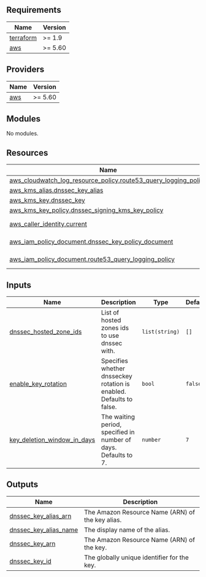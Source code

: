 <!-- BEGIN_TF_DOCS -->
## Requirements

| Name | Version |
|------|---------|
| <a name="requirement_terraform"></a> [terraform](#requirement\_terraform) | >= 1.9 |
| <a name="requirement_aws"></a> [aws](#requirement\_aws) | >= 5.60 |

## Providers

| Name | Version |
|------|---------|
| <a name="provider_aws"></a> [aws](#provider\_aws) | >= 5.60 |

## Modules

No modules.

## Resources

| Name | Type |
|------|------|
| [aws_cloudwatch_log_resource_policy.route53_query_logging_policy](https://registry.terraform.io/providers/hashicorp/aws/latest/docs/resources/cloudwatch_log_resource_policy) | resource |
| [aws_kms_alias.dnssec_key_alias](https://registry.terraform.io/providers/hashicorp/aws/latest/docs/resources/kms_alias) | resource |
| [aws_kms_key.dnssec_key](https://registry.terraform.io/providers/hashicorp/aws/latest/docs/resources/kms_key) | resource |
| [aws_kms_key_policy.dnssec_signing_kms_key_policy](https://registry.terraform.io/providers/hashicorp/aws/latest/docs/resources/kms_key_policy) | resource |
| [aws_caller_identity.current](https://registry.terraform.io/providers/hashicorp/aws/latest/docs/data-sources/caller_identity) | data source |
| [aws_iam_policy_document.dnssec_key_policy_document](https://registry.terraform.io/providers/hashicorp/aws/latest/docs/data-sources/iam_policy_document) | data source |
| [aws_iam_policy_document.route53_query_logging_policy](https://registry.terraform.io/providers/hashicorp/aws/latest/docs/data-sources/iam_policy_document) | data source |

## Inputs

| Name | Description | Type | Default | Required |
|------|-------------|------|---------|:--------:|
| <a name="input_dnssec_hosted_zone_ids"></a> [dnssec\_hosted\_zone\_ids](#input\_dnssec\_hosted\_zone\_ids) | List of hosted zones ids to use dnssec with. | `list(string)` | `[]` | no |
| <a name="input_enable_key_rotation"></a> [enable\_key\_rotation](#input\_enable\_key\_rotation) | Specifies whether dnsseckey rotation is enabled. Defaults to false. | `bool` | `false` | no |
| <a name="input_key_deletion_window_in_days"></a> [key\_deletion\_window\_in\_days](#input\_key\_deletion\_window\_in\_days) | The waiting period, specified in number of days. Defaults to 7. | `number` | `7` | no |

## Outputs

| Name | Description |
|------|-------------|
| <a name="output_dnssec_key_alias_arn"></a> [dnssec\_key\_alias\_arn](#output\_dnssec\_key\_alias\_arn) | The Amazon Resource Name (ARN) of the key alias. |
| <a name="output_dnssec_key_alias_name"></a> [dnssec\_key\_alias\_name](#output\_dnssec\_key\_alias\_name) | The display name of the alias. |
| <a name="output_dnssec_key_arn"></a> [dnssec\_key\_arn](#output\_dnssec\_key\_arn) | The Amazon Resource Name (ARN) of the key. |
| <a name="output_dnssec_key_id"></a> [dnssec\_key\_id](#output\_dnssec\_key\_id) | The globally unique identifier for the key. |
<!-- END_TF_DOCS -->